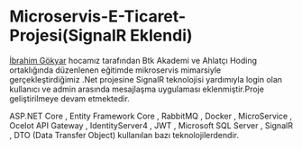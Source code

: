 # Microservis-E-Ticaret-Projesi(SignalR Eklendi)

[İbrahim Gökyar](https://www.linkedin.com/in/ibrahimgokyar/) hocamız tarafından Btk Akademi ve Ahlatçı Hoding ortaklığında düzenlenen eğitimde mikroservis mimarsiyle gerçekleştirdiğimiz .Net projesine SignalR teknolojisi yardımıyla login olan kullanıcı ve admin arasında mesajlaşma uygulaması eklenmiştir.Proje geliştirilmeye devam etmektedir.

ASP.NET Core , Entity Framework Core , RabbitMQ , Docker ,  MicroService , Ocelot API Gateway  , IdentityServer4 , JWT , Microsoft SQL Server , SignalR , DTO (Data Transfer Object) kullanılan bazı teknolojilerdendir.






